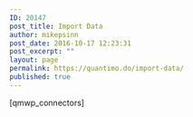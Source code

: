 ```yaml
---
ID: 20147
post_title: Import Data
author: mikepsinn
post_date: 2016-10-17 12:23:31
post_excerpt: ""
layout: page
permalink: https://quantimo.do/import-data/
published: true
---
```

[qmwp_connectors]